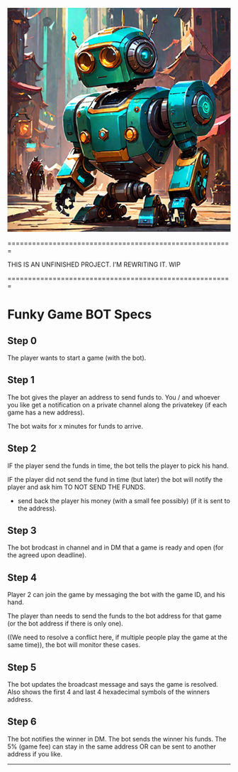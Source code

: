 ![Screenshot](./funkyGameBotImage.png)

=======================================================

THIS IS AN UNFINISHED PROJECT.
I'M REWRITING IT. WIP


=======================================================
# Funky Game BOT Specs
 
## Step 0
The player wants to start a game (with the bot). 

## Step 1
The bot gives the player an address to send funds to.
You / and whoever you like get a notification on a private channel along the privatekey (if each game has a new address).

The bot waits for x minutes for funds to arrive.

## Step 2
IF the player send the funds in time, the bot tells the player to pick his hand.

IF the player did not send the fund in time (but later) the bot will notify the player and ask him TO NOT SEND THE FUNDS.
+ send back the player his money (with a small fee possibly) (if it is sent to the address).

## Step 3
The bot brodcast in channel and in DM that a game is ready and open (for the agreed upon deadline).

## Step 4
Player 2 can join the game by messaging the bot with the game ID, and his hand.

The player than needs to send the funds to the bot address for that game (or the bot address if there is only one).

((We need to resolve a conflict here, if multiple people play the game at the same time)), the bot will monitor these cases.

## Step 5
The bot updates the broadcast message and says the game is resolved.
Also shows the first 4 and last 4 hexadecimal symbols of the winners address.

## Step 6
The bot notifies the winner in DM.
The bot sends the winner his funds.
The 5% (game fee) can stay in the same address OR can be sent to another address if you like.

-------


